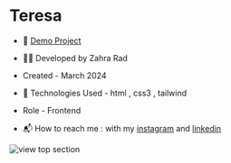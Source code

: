 # Teresa
 
- 📎 [Demo Project](https://zahra-rad.github.io/Teresa/)

- 👩‍💻 Developed by Zahra Rad

- Created - March 2024

- 🔧 Technologies Used - html , css3 , tailwind

- Role - Frontend

- 📬 How to reach me : with my [instagram](https://www.instagram.com/zahra.rad_dev?utm_source=qr&igsh=MW1rN2kzcDdpcmNocA==) and [linkedin](https://www.linkedin.com/in/zahra-kaboodvandi-rad-87b12021b?utm_source=share&utm_campaign=share_via&utm_content=profile&utm_medium=android_app)

![view top section](https://github.com/Zahra-Rad/Teresa/assets/118894293/8b9717de-7e1e-4340-9590-5bfaed558e6f)
